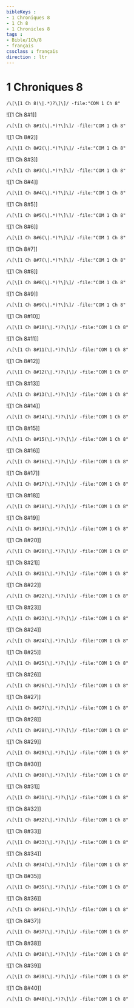 ```yaml
---
bibleKeys : 
- 1 Chroniques 8
- 1 Ch 8
- 1 Chronicles 8
tags : 
- Bible/1Ch/8
- français
cssclass : français
direction : ltr
---
```


# 1 Chroniques 8

```query
/\[\[1 Ch 8(\|.*)?\]\]/ -file:"COM 1 Ch 8"
```



![[1 Ch 8#1]]

```query
/\[\[1 Ch 8#1(\|.*)?\]\]/ -file:"COM 1 Ch 8"
```

![[1 Ch 8#2]]

```query
/\[\[1 Ch 8#2(\|.*)?\]\]/ -file:"COM 1 Ch 8"
```

![[1 Ch 8#3]]

```query
/\[\[1 Ch 8#3(\|.*)?\]\]/ -file:"COM 1 Ch 8"
```

![[1 Ch 8#4]]

```query
/\[\[1 Ch 8#4(\|.*)?\]\]/ -file:"COM 1 Ch 8"
```

![[1 Ch 8#5]]

```query
/\[\[1 Ch 8#5(\|.*)?\]\]/ -file:"COM 1 Ch 8"
```

![[1 Ch 8#6]]

```query
/\[\[1 Ch 8#6(\|.*)?\]\]/ -file:"COM 1 Ch 8"
```

![[1 Ch 8#7]]

```query
/\[\[1 Ch 8#7(\|.*)?\]\]/ -file:"COM 1 Ch 8"
```

![[1 Ch 8#8]]

```query
/\[\[1 Ch 8#8(\|.*)?\]\]/ -file:"COM 1 Ch 8"
```

![[1 Ch 8#9]]

```query
/\[\[1 Ch 8#9(\|.*)?\]\]/ -file:"COM 1 Ch 8"
```

![[1 Ch 8#10]]

```query
/\[\[1 Ch 8#10(\|.*)?\]\]/ -file:"COM 1 Ch 8"
```

![[1 Ch 8#11]]

```query
/\[\[1 Ch 8#11(\|.*)?\]\]/ -file:"COM 1 Ch 8"
```

![[1 Ch 8#12]]

```query
/\[\[1 Ch 8#12(\|.*)?\]\]/ -file:"COM 1 Ch 8"
```

![[1 Ch 8#13]]

```query
/\[\[1 Ch 8#13(\|.*)?\]\]/ -file:"COM 1 Ch 8"
```

![[1 Ch 8#14]]

```query
/\[\[1 Ch 8#14(\|.*)?\]\]/ -file:"COM 1 Ch 8"
```

![[1 Ch 8#15]]

```query
/\[\[1 Ch 8#15(\|.*)?\]\]/ -file:"COM 1 Ch 8"
```

![[1 Ch 8#16]]

```query
/\[\[1 Ch 8#16(\|.*)?\]\]/ -file:"COM 1 Ch 8"
```

![[1 Ch 8#17]]

```query
/\[\[1 Ch 8#17(\|.*)?\]\]/ -file:"COM 1 Ch 8"
```

![[1 Ch 8#18]]

```query
/\[\[1 Ch 8#18(\|.*)?\]\]/ -file:"COM 1 Ch 8"
```

![[1 Ch 8#19]]

```query
/\[\[1 Ch 8#19(\|.*)?\]\]/ -file:"COM 1 Ch 8"
```

![[1 Ch 8#20]]

```query
/\[\[1 Ch 8#20(\|.*)?\]\]/ -file:"COM 1 Ch 8"
```

![[1 Ch 8#21]]

```query
/\[\[1 Ch 8#21(\|.*)?\]\]/ -file:"COM 1 Ch 8"
```

![[1 Ch 8#22]]

```query
/\[\[1 Ch 8#22(\|.*)?\]\]/ -file:"COM 1 Ch 8"
```

![[1 Ch 8#23]]

```query
/\[\[1 Ch 8#23(\|.*)?\]\]/ -file:"COM 1 Ch 8"
```

![[1 Ch 8#24]]

```query
/\[\[1 Ch 8#24(\|.*)?\]\]/ -file:"COM 1 Ch 8"
```

![[1 Ch 8#25]]

```query
/\[\[1 Ch 8#25(\|.*)?\]\]/ -file:"COM 1 Ch 8"
```

![[1 Ch 8#26]]

```query
/\[\[1 Ch 8#26(\|.*)?\]\]/ -file:"COM 1 Ch 8"
```

![[1 Ch 8#27]]

```query
/\[\[1 Ch 8#27(\|.*)?\]\]/ -file:"COM 1 Ch 8"
```

![[1 Ch 8#28]]

```query
/\[\[1 Ch 8#28(\|.*)?\]\]/ -file:"COM 1 Ch 8"
```

![[1 Ch 8#29]]

```query
/\[\[1 Ch 8#29(\|.*)?\]\]/ -file:"COM 1 Ch 8"
```

![[1 Ch 8#30]]

```query
/\[\[1 Ch 8#30(\|.*)?\]\]/ -file:"COM 1 Ch 8"
```

![[1 Ch 8#31]]

```query
/\[\[1 Ch 8#31(\|.*)?\]\]/ -file:"COM 1 Ch 8"
```

![[1 Ch 8#32]]

```query
/\[\[1 Ch 8#32(\|.*)?\]\]/ -file:"COM 1 Ch 8"
```

![[1 Ch 8#33]]

```query
/\[\[1 Ch 8#33(\|.*)?\]\]/ -file:"COM 1 Ch 8"
```

![[1 Ch 8#34]]

```query
/\[\[1 Ch 8#34(\|.*)?\]\]/ -file:"COM 1 Ch 8"
```

![[1 Ch 8#35]]

```query
/\[\[1 Ch 8#35(\|.*)?\]\]/ -file:"COM 1 Ch 8"
```

![[1 Ch 8#36]]

```query
/\[\[1 Ch 8#36(\|.*)?\]\]/ -file:"COM 1 Ch 8"
```

![[1 Ch 8#37]]

```query
/\[\[1 Ch 8#37(\|.*)?\]\]/ -file:"COM 1 Ch 8"
```

![[1 Ch 8#38]]

```query
/\[\[1 Ch 8#38(\|.*)?\]\]/ -file:"COM 1 Ch 8"
```

![[1 Ch 8#39]]

```query
/\[\[1 Ch 8#39(\|.*)?\]\]/ -file:"COM 1 Ch 8"
```

![[1 Ch 8#40]]

```query
/\[\[1 Ch 8#40(\|.*)?\]\]/ -file:"COM 1 Ch 8"
```

